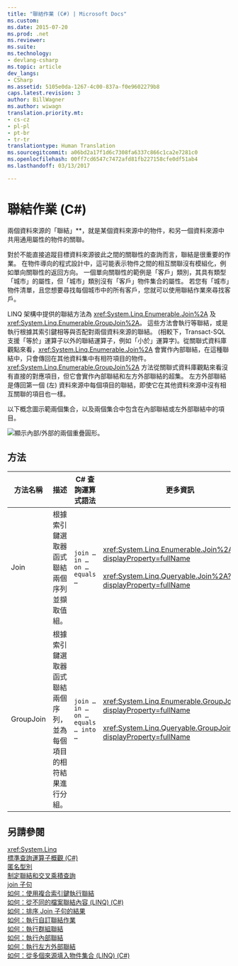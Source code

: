 ```yaml
---
title: "聯結作業 (C#) | Microsoft Docs"
ms.custom: 
ms.date: 2015-07-20
ms.prod: .net
ms.reviewer: 
ms.suite: 
ms.technology:
- devlang-csharp
ms.topic: article
dev_langs:
- CSharp
ms.assetid: 5105e0da-1267-4c00-837a-f0e9602279b8
caps.latest.revision: 3
author: BillWagner
ms.author: wiwagn
translation.priority.mt:
- cs-cz
- pl-pl
- pt-br
- tr-tr
translationtype: Human Translation
ms.sourcegitcommit: a06bd2a17f1d6c7308fa6337c866c1ca2e7281c0
ms.openlocfilehash: 00ff7cd6547c7472afd81fb227158cfe0df51ab4
ms.lasthandoff: 03/13/2017

---
```

# <a name="join-operations-c"></a>聯結作業 (C#)
兩個資料來源的「聯結」**，就是某個資料來源中的物件，和另一個資料來源中共用通用屬性的物件的關聯。  
  
 對於不能直接追蹤目標資料來源彼此之間的關聯性的查詢而言，聯結是很重要的作業。 在物件導向的程式設計中，這可能表示物件之間的相互關聯沒有模組化，例如單向關聯性的返回方向。 一個單向關聯性的範例是「客戶」類別，其具有類型「城市」的屬性，但「城市」類別沒有「客戶」物件集合的屬性。 若您有「城市」物件清單，且您想要尋找每個城市中的所有客戶，您就可以使用聯結作業來尋找客戶。  
  
 LINQ 架構中提供的聯結方法為 <xref:System.Linq.Enumerable.Join%2A> 及 <xref:System.Linq.Enumerable.GroupJoin%2A>。 這些方法會執行等聯結，或是執行根據其索引鍵相等與否配對兩個資料來源的聯結。 (相較下，Transact-SQL 支援「等於」運算子以外的聯結運算子，例如「小於」運算字)。從關聯式資料庫觀點來看，<xref:System.Linq.Enumerable.Join%2A> 會實作內部聯結，在這種聯結中，只會傳回在其他資料集中有相符項目的物件。 <xref:System.Linq.Enumerable.GroupJoin%2A> 方法從關聯式資料庫觀點來看沒有直接的對應項目，但它會實作內部聯結和左方外部聯結的超集。 左方外部聯結是傳回第一個 (左) 資料來源中每個項目的聯結，即使它在其他資料來源中沒有相互關聯的項目也一樣。  
  
 以下概念圖示範兩個集合，以及兩個集合中包含在內部聯結或左外部聯結中的項目。  
  
 ![顯示內部&#47;外部的兩個重疊圓形。](../../../../csharp/programming-guide/concepts/linq/media/joincircles.png "JoinCircles")  
  
## <a name="methods"></a>方法  
  
|方法名稱|描述|C# 查詢運算式語法|更多資訊|  
|-----------------|-----------------|---------------------------------|----------------------|  
|Join|根據索引鍵選取器函式聯結兩個序列並擷取值組。|`join … in … on … equals …`|<xref:System.Linq.Enumerable.Join%2A?displayProperty=fullName><br /><br /> <xref:System.Linq.Queryable.Join%2A?displayProperty=fullName>|  
|GroupJoin|根據索引鍵選取器函式聯結兩個序列，並為每個項目的相符結果進行分組。|`join … in … on … equals … into …`|<xref:System.Linq.Enumerable.GroupJoin%2A?displayProperty=fullName><br /><br /> <xref:System.Linq.Queryable.GroupJoin%2A?displayProperty=fullName>|  
  
## <a name="see-also"></a>另請參閱  
 <xref:System.Linq>   
 [標準查詢運算子概觀 (C#)](../../../../csharp/programming-guide/concepts/linq/standard-query-operators-overview.md)   
 [匿名型別](../../../../csharp/programming-guide/classes-and-structs/anonymous-types.md)   
 [制定聯結和交叉乘積查詢](http://msdn.microsoft.com/library/d8072ede-0521-4670-9bec-1778ceeb875b)   
 [join 子句](../../../../csharp/language-reference/keywords/join-clause.md)   
 [如何：使用複合索引鍵執行聯結](../../../../csharp/programming-guide/linq-query-expressions/how-to-join-by-using-composite-keys.md)   
 [如何：從不同的檔案聯結內容 (LINQ) (C#)](../../../../csharp/programming-guide/concepts/linq/how-to-join-content-from-dissimilar-files-linq.md)   
 [如何：排序 Join 子句的結果](../../../../csharp/programming-guide/linq-query-expressions/how-to-order-the-results-of-a-join-clause.md)   
 [如何：執行自訂聯結作業](../../../../csharp/programming-guide/linq-query-expressions/how-to-perform-custom-join-operations.md)   
 [如何：執行群組聯結](../../../../csharp/programming-guide/linq-query-expressions/how-to-perform-grouped-joins.md)   
 [如何：執行內部聯結](../../../../csharp/programming-guide/linq-query-expressions/how-to-perform-inner-joins.md)   
 [如何：執行左方外部聯結](../../../../csharp/programming-guide/linq-query-expressions/how-to-perform-left-outer-joins.md)   
 [如何：從多個來源填入物件集合 (LINQ) (C#)](../../../../csharp/programming-guide/concepts/linq/how-to-populate-object-collections-from-multiple-sources-linq.md)
